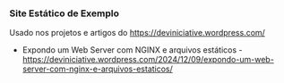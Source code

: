 ### Site Estático de Exemplo

Usado nos projetos e artigos do https://deviniciative.wordpress.com/

- Expondo um Web Server com NGINX e arquivos estáticos - https://deviniciative.wordpress.com/2024/12/09/expondo-um-web-server-com-nginx-e-arquivos-estaticos/
